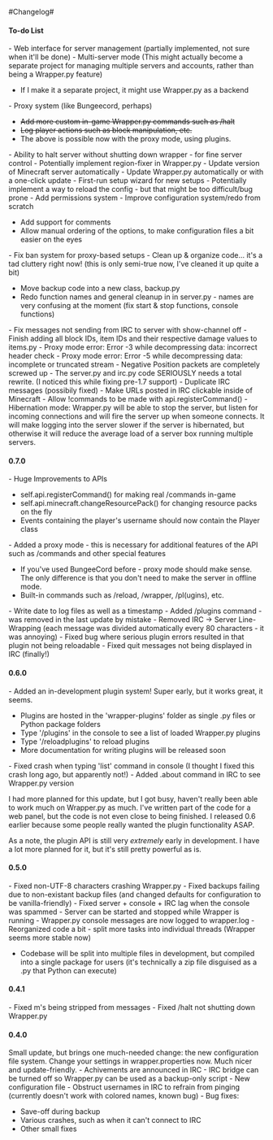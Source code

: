 #Changelog#

<h4>To-do List</h4>
- Web interface for server management (partially implemented, not sure when it'll be done)
- Multi-server mode (This might actually become a separate project for managing multiple servers and accounts, rather than being a Wrapper.py feature)
<ul>
<li>If I make it a separate project, it might use Wrapper.py as a backend</li>
</ul>
- Proxy system (like Bungeecord, perhaps)
<ul>
<strike>
<li> Add more custom in-game Wrapper.py commands such as /halt</li>
<li> Log player actions such as block manipulation, etc.</li>
</strike>
<li>The above is possible now with the proxy mode, using plugins.</li>
</ul>
- Ability to halt server without shutting down wrapper - for fine server control
- Potentially implement region-fixer in Wrapper.py
- Update version of Minecraft server automatically
- Update Wrapper.py automatically or with a one-click update
- First-run setup wizard for new setups
- Potentially implement a way to reload the config - but that might be too difficult/bug prone
- Add permissions system
- Improve configuration system/redo from scratch
<ul>
<li>Add support for comments</li>
<li>Allow manual ordering of the options, to make configuration files a bit easier on the eyes</li>
</ul>
- Fix ban system for proxy-based setups
- Clean up & organize code... it's a tad cluttery right now! (this is only semi-true now, I've cleaned it up quite a bit)
<ul>
<li> Move backup code into a new class, backup.py</li>
<li> Redo function names and general cleanup in in server.py - names are very confusing at the moment (fix start & stop functions, console functions)</li>
</ul>
- Fix messages not sending from IRC to server with show-channel off
- Finish adding all block IDs, item IDs and their respective damage values to items.py
- Proxy mode error: Error -3 while decompressing data: incorrect header check
- Proxy mode error: Error -5 while decompressing data: incomplete or truncated stream
- Negative Position packets are completely screwed up
- The server.py and irc.py code SERIOUSLY needs a total rewrite. (I noticed this while fixing pre-1.7 support)
- Duplicate IRC messages (possibily fixed)
- Make URLs posted in IRC clickable inside of Minecraft
- Allow !commands to be made with api.registerCommand()
- Hibernation mode: Wrapper.py will be able to stop the server, but listen for incoming connections and will fire the server up when someone connects. It will make logging into the server slower if the server is hibernated, but otherwise it will reduce the average load of a server box running multiple servers. 

<h4>0.7.0</h4>
- Huge Improvements to APIs
<ul>
<li>self.api.registerCommand() for making real /commands in-game</li>
<li>self.api.minecraft.changeResourcePack() for changing resource packs on the fly</li>
<li>Events containing the player's username should now contain the Player class</li>
</ul> 
- Added a proxy mode - this is necessary for additional features of the API such as /commands and other special features
<ul>
<li>If you've used BungeeCord before - proxy mode should make sense. The only difference is that you don't need to make the server in offline mode.</li>
<li>Built-in commands such as /reload, /wrapper, /pl(ugins), etc.</li>
</ul> 
- Write date to log files as well as a timestamp
- Added /plugins command - was removed in the last update by mistake
- Removed IRC -> Server Line-Wrapping (each message was divided automatically every 80 characters - it was annoying)
- Fixed bug where serious plugin errors resulted in that plugin not being reloadable
- Fixed quit messages not being displayed in IRC (finally!)


<h4>0.6.0</h4>
- Added an in-development plugin system! Super early, but it works great, it seems.
<ul>
	<li>Plugins are hosted in the 'wrapper-plugins' folder as single .py files or Python package folders</li>
	<li>Type '/plugins' in the console to see a list of loaded Wrapper.py plugins</li>
	<li>Type '/reloadplugins' to reload plugins</li>
	<li>More documentation for writing plugins will be released soon</li>
</ul> 
- Fixed crash when typing 'list' command in console (I thought I fixed this crash long ago, but apparently not!)
- Added .about command in IRC to see Wrapper.py version

I had more planned for this update, but I got busy, haven't really been able to work much on Wrapper.py as much. 
I've written part of the code for a web panel, but the code is not even close to being finished. I released 0.6 earlier
because some people really wanted the plugin functionality ASAP.

As a note, the plugin API is still very *extremely* early in development. I have a lot more planned for it, but it's still
pretty powerful as is.

<h4>0.5.0</h4>
- Fixed non-UTF-8 characters crashing Wrapper.py
- Fixed backups failing due to non-existant backup files (and changed defaults for configuration to be vanilla-friendly)
- Fixed server + console + IRC lag when the console was spammed
- Server can be started and stopped while Wrapper is running
- Wrapper.py console messages are now logged to wrapper.log
- Reorganized code a bit - split more tasks into individual threads (Wrapper seems more stable now)
<ul><li>Codebase will be split into multiple files in development, but compiled into a single package for users (it's technically a zip file disguised as a .py that Python can execute)</li></ul>

<h4>0.4.1</h4>
- Fixed m's being stripped from messages
- Fixed /halt not shutting down Wrapper.py

<h4>0.4.0</h4>
Small update, but brings one much-needed change: the new configuration file system. Change your settings in wrapper.properties now. Much nicer and update-friendly.
- Achivements are announced in IRC
- IRC bridge can be turned off so Wrapper.py can be used as a backup-only script
- New configuration file
- Obstruct usernames in IRC to refrain from pinging (currently doesn't work with colored names, known bug)
- Bug fixes:
<ul>
<li> Save-off during backup</li>
<li> Various crashes, such as when it can't connect to IRC</li>
<li> Other small fixes</li>
</ul>
